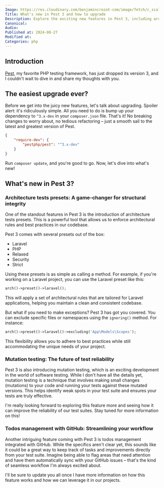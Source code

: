```yaml
---
Image: https://res.cloudinary.com/benjamincrozat-com/image/fetch/c_scale,f_webp,q_auto,w_1200/https://github.com/user-attachments/assets/2e4c7701-a2c5-4cdd-aa1c-9326ac56bad3
Title: What's new in Pest 3 and how to upgrade
Description: Explore the exciting new features in Pest 3, including architecture test presets and simplified upgrading. Learn how to step up your PHP testing game with this awesome update!
Canonical: 
Audio:
Published at: 2024-08-27
Modified at:
Categories: php
---
```


## Introduction

[Pest](https://pestphp.com), my favorite PHP testing framework, has just dropped its version 3, and I couldn't wait to dive in and share my thoughts with you.

## The easiest upgrade ever?

Before we get into the juicy new features, let's talk about upgrading. Spoiler alert: it's ridiculously simple. All you need to do is bump up your dependency to `^3.x-dev` in your `composer.json` file. That's it! No breaking changes to worry about, no tedious refactoring – just a smooth sail to the latest and greatest version of Pest.

```json
{
    "require-dev": {
        "pestphp/pest": "^3.x-dev"
    }
}
```

Run `composer update`, and you're good to go. Now, let's dive into what's new!

## What's new in Pest 3?

### Architecture tests presets: A game-changer for structural integrity

One of the standout features in Pest 3 is the introduction of architecture tests presets. This is a powerful tool that allows us to enforce architectural rules and best practices in our codebase.

Pest 3 comes with several presets out of the box:

- Laravel
- PHP
- Relaxed
- Security
- Strict

Using these presets is as simple as calling a method. For example, if you're working on a Laravel project, you can use the Laravel preset like this:

```php
arch()->preset()->laravel();
```

This will apply a set of architectural rules that are tailored for Laravel applications, helping you maintain a clean and consistent codebase.

But what if you need to make exceptions? Pest 3 has got you covered. You can exclude specific files or namespaces using the `ignoring()` method. For instance:

```php
arch()->preset()->laravel()->excluding('App\Models\Scopes');
```

This flexibility allows you to adhere to best practices while still accommodating the unique needs of your project.

### Mutation testing: The future of test reliability

Pest 3 is also introducing mutation testing, which is an exciting development in the world of software testing. While I don't have all the details yet, mutation testing is a technique that involves making small changes (mutations) to your code and running your tests against these mutated versions. This helps identify weak spots in your test suite and ensures your tests are truly effective.

I'm really looking forward to exploring this feature more and seeing how it can improve the reliability of our test suites. Stay tuned for more information on this!

### Todos management with GitHub: Streamlining your workflow

Another intriguing feature coming with Pest 3 is todos management integrated with GitHub. While the specifics aren't clear yet, this sounds like it could be a great way to keep track of tasks and improvements directly from your test suite. Imagine being able to flag areas that need attention and have them automatically sync with your GitHub issues – that's the kind of seamless workflow I'm always excited about.

I'll be sure to update you all once I have more information on how this feature works and how we can leverage it in our projects.
